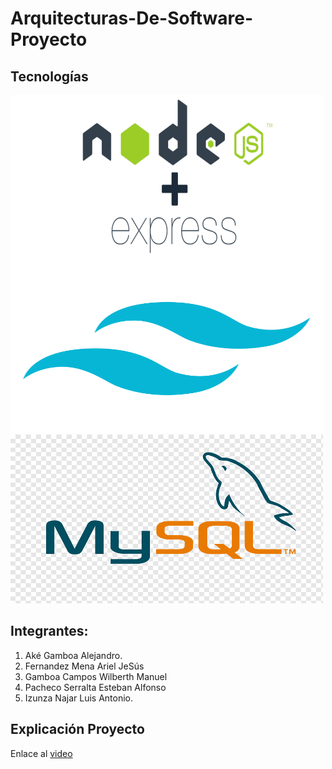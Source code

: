 # Arquitecturas-De-Software-Proyecto

## Tecnologías
<img align="center" src = "readmeImg/express.webp" width = "500" height = "270">
<img src = "readmeImg/tailwind.png" width = "500" height = "270">
<img src = "readmeImg/mysql.png" width = "500" height = "270">

## Integrantes:
1. Aké Gamboa Alejandro.
2. Fernandez Mena Ariel JeSús 
3. Gamboa Campos Wilberth Manuel
4. Pacheco Serralta Esteban Alfonso
5. Izunza Najar Luis Antonio.

## Explicación Proyecto

Enlace al [video](https://youtu.be/ygiEB5q0Nao)
